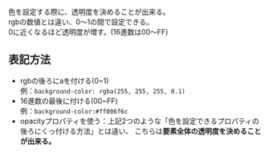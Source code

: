 色を設定する際に、透明度を決めることが出来る。  
rgbの数値とは違い、0～1の間で設定できる。  
0に近くなるほど透明度が増す。(16進数は00～FF)

## 表記方法
- rgbの後ろにaを付ける(0~1)  
  例：`background-color: rgba(255, 255, 255, 0.1)`
- 16進数の最後に付ける(00~FF)  
  例：`background-color:#ff006f6c`
- opacityプロパティを使う：上記2つのような「色を設定できるプロパティの後ろにくっ付ける方法」とは違い、
  こちらは**要素全体の透明度を決めることが出来る。**
